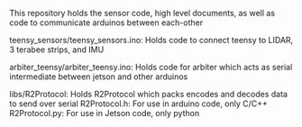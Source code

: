 This repository holds the sensor code, high level documents, as well as code to communicate arduinos between each-other

teensy_sensors/teensy_sensors.ino: Holds code to connect teensy to LIDAR, 3 terabee strips, and IMU

arbiter_teensy/arbiter_teensy.ino: Holds code for arbiter which acts as serial intermediate between jetson and other arduinos

libs/R2Protocol: Holds R2Protocol which packs encodes and decodes data to send over serial
    R2Protocol.h: For use in arduino code, only C/C++
    R2Protocol.py: For use in Jetson code, only python